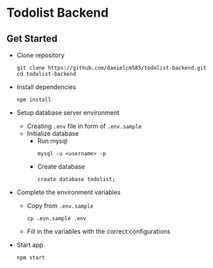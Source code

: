 # Todolist Backend 

## Get Started

- Clone repository
  ```
  git clone https://github.com/danielcm585/todolist-backend.git
  cd todolist-backend
  ```

- Install dependencies
  ```
  npm install
  ```

- Setup database server environment
  - Creating `.env` file in form of `.env.sample`
  - Initialize database 
    - Run mysql 
      ```
      mysql -u <username> -p
      ```
    - Create database
      ```
      create database todolist;
      ```

- Complete the environment variables
  - Copy from `.env.sample`
    ```
    cp .evn.sample .env
    ```
  - Fill in the variables with the correct configurations

- Start app
  ```
  npm start
  ```